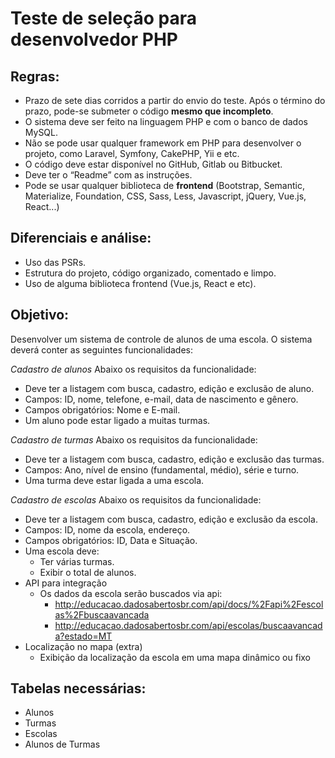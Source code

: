 # Teste de seleção para desenvolvedor PHP

## Regras:
- Prazo de sete dias corridos a partir do envio do teste. Após o término do prazo, pode-se submeter o código <strong>mesmo que incompleto</strong>.
- O sistema deve ser feito na linguagem PHP e com o banco de dados MySQL.
- Não se pode usar qualquer framework em PHP para desenvolver o projeto, como Laravel, Symfony, CakePHP, Yii e etc.
- O código deve estar disponível no GitHub, Gitlab ou Bitbucket.
- Deve ter o “Readme” com as instruções.
- Pode se usar qualquer biblioteca de <strong>frontend</strong> (Bootstrap, Semantic, Materialize, Foundation, CSS, Sass, Less, Javascript, jQuery, Vue.js, React...)

## Diferenciais e análise:
- Uso das PSRs.
- Estrutura do projeto, código organizado, comentado e limpo.
- Uso de alguma biblioteca frontend (Vue.js, React e etc).


## Objetivo:
Desenvolver um sistema de controle de alunos de uma escola. O sistema deverá conter as seguintes funcionalidades:

*Cadastro de alunos*
Abaixo os requisitos da funcionalidade:

- Deve ter a listagem com busca, cadastro, edição e exclusão de aluno.
- Campos: ID, nome, telefone, e-mail, data de nascimento e gênero.
- Campos obrigatórios: Nome e E-mail.
- Um aluno pode estar ligado a muitas turmas.

*Cadastro de turmas*
Abaixo os requisitos da funcionalidade:

- Deve ter a listagem com busca, cadastro, edição e exclusão das turmas.
- Campos: Ano, nível de ensino (fundamental, médio), série e turno.
- Uma turma deve estar ligada a uma escola.

*Cadastro de escolas*
Abaixo os requisitos da funcionalidade:

- Deve ter a listagem com busca, cadastro, edição e exclusão da escola.
- Campos: ID, nome da escola, endereço.
- Campos obrigatórios: ID, Data e Situação.
- Uma escola deve:
  - Ter várias turmas.
  - Exibir o total de alunos.
- API para integração
  - Os dados da escola serão buscados via api:
    - http://educacao.dadosabertosbr.com/api/docs/%2Fapi%2Fescolas%2Fbuscaavancada
    - http://educacao.dadosabertosbr.com/api/escolas/buscaavancada?estado=MT
- Localização no mapa (extra)
  - Exibição da localização da escola em uma mapa dinâmico ou fixo


## Tabelas necessárias:
- Alunos
- Turmas
- Escolas
- Alunos de Turmas
